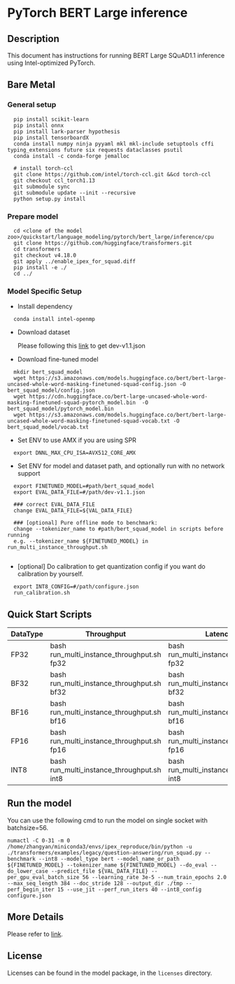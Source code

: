 <!--- 0. Title -->
# PyTorch BERT Large inference

<!-- 10. Description -->
## Description

This document has instructions for running BERT Large SQuAD1.1 inference using
Intel-optimized PyTorch.

## Bare Metal
### General setup

```
  pip install scikit-learn
  pip install onnx
  pip install lark-parser hypothesis
  pip install tensorboardX
  conda install numpy ninja pyyaml mkl mkl-include setuptools cffi typing_extensions future six requests dataclasses psutil
  conda install -c conda-forge jemalloc

  # install torch-ccl
  git clone https://github.com/intel/torch-ccl.git &&cd torch-ccl
  git checkout ccl_torch1.13
  git submodule sync 
  git submodule update --init --recursive
  python setup.py install 
```

### Prepare model
```
  cd <clone of the model zoo>/quickstart/language_modeling/pytorch/bert_large/inference/cpu
  git clone https://github.com/huggingface/transformers.git
  cd transformers
  git checkout v4.18.0
  git apply ../enable_ipex_for_squad.diff
  pip install -e ./
  cd ../

```
### Model Specific Setup
* Install dependency
```
  conda install intel-openmp
```

* Download dataset

  Please following this [link](https://github.com/huggingface/transformers/tree/v3.0.2/examples/question-answering) to get dev-v1.1.json

* Download fine-tuned model
```
  mkdir bert_squad_model
  wget https://s3.amazonaws.com/models.huggingface.co/bert/bert-large-uncased-whole-word-masking-finetuned-squad-config.json -O bert_squad_model/config.json
  wget https://cdn.huggingface.co/bert-large-uncased-whole-word-masking-finetuned-squad-pytorch_model.bin  -O bert_squad_model/pytorch_model.bin
  wget https://s3.amazonaws.com/models.huggingface.co/bert/bert-large-uncased-whole-word-masking-finetuned-squad-vocab.txt -O bert_squad_model/vocab.txt
```

* Set ENV to use AMX if you are using SPR
```
  export DNNL_MAX_CPU_ISA=AVX512_CORE_AMX
```

* Set ENV for model and dataset path, and optionally run with no network support
```
  export FINETUNED_MODEL=#path/bert_squad_model
  export EVAL_DATA_FILE=#/path/dev-v1.1.json
  
  ### correct EVAL_DATA_FILE
  change EVAL_DATA_FILE=${VAL_DATA_FILE}
  
  ### [optional] Pure offline mode to benchmark:
  change --tokenizer_name to #path/bert_squad_model in scripts before running
  e.g. --tokenizer_name ${FINETUNED_MODEL} in run_multi_instance_throughput.sh
  
```

* [optional] Do calibration to get quantization config if you want do calibration by yourself.
```
  export INT8_CONFIG=#/path/configure.json
  run_calibration.sh
```

## Quick Start Scripts

|  DataType   | Throughput  |  Latency    |   Accuracy  |
| ----------- | ----------- | ----------- | ----------- |
| FP32        | bash run_multi_instance_throughput.sh fp32 | bash run_multi_instance_realtime.sh fp32 | bash run_accuracy.sh fp32 |
| BF32        | bash run_multi_instance_throughput.sh bf32 | bash run_multi_instance_realtime.sh bf32 | bash run_accuracy.sh bf32 |
| BF16        | bash run_multi_instance_throughput.sh bf16 | bash run_multi_instance_realtime.sh bf16 | bash run_accuracy.sh bf16 |
| FP16        | bash run_multi_instance_throughput.sh fp16 | bash run_multi_instance_realtime.sh fp16 | bash run_accuracy.sh fp16 |
| INT8        | bash run_multi_instance_throughput.sh int8 | bash run_multi_instance_realtime.sh int8 | bash run_accuracy.sh int8 |

## Run the model

You can use the following cmd to run the model on single socket with batchsize=56.
```
numactl -C 0-31 -m 0 /home/zhangyan/miniconda3/envs/ipex_reproduce/bin/python -u ./transformers/examples/legacy/question-answering/run_squad.py --benchmark --int8 --model_type bert --model_name_or_path ${FINETUNED_MODEL} --tokenizer_name ${FINETUNED_MODEL} --do_eval --do_lower_case --predict_file ${VAL_DATA_FILE} --per_gpu_eval_batch_size 56 --learning_rate 3e-5 --num_train_epochs 2.0 --max_seq_length 384 --doc_stride 128 --output_dir ./tmp --perf_begin_iter 15 --use_jit --perf_run_iters 40 --int8_config configure.json
```

## More Details
Please refer to [link](https://github.com/IntelAI/models/blob/pytorch-r1.13-models/quickstart/language_modeling/pytorch/bert_large/inference/cpu/README.md).

<!--- 80. License -->
## License

Licenses can be found in the model package, in the `licenses` directory.
